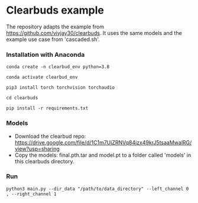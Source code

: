 # Clearbuds example

The repository adapts the example from https://github.com/vivjay30/clearbuds.
It uses the same models and the example use case from 'cascaded.sh'.

### Installation with Anaconda

```
conda create -n clearbud_env python=3.8

conda activate clearbud_env

pip3 install torch torchvision torchaudio

cd clearbuds

pip install -r requirements.txt
```
### Models

- Download the clearbud repo: https://drive.google.com/file/d/1C1m7UjZRNVq84jzx49krJ5tsaaMwalRG/view?usp=sharing 
- Copy the models: final.pth.tar and model.pt to a folder called 'models' in this clearbuds directory. 


### Run

```
python3 main.py --dir_data "/path/to/data_directory" --left_channel 0 , --right_channel 1 
```